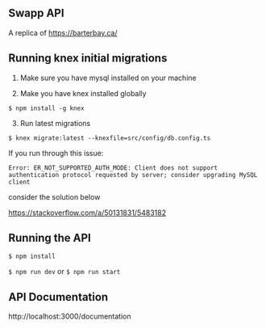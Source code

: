 ## Swapp API

A replica of https://barterbay.ca/


## Running knex initial migrations

1. Make sure you have mysql installed on your machine

2. Make you have knex installed globally

`$ npm install -g knex`

3. Run latest migrations

`$ knex migrate:latest --knexfile=src/config/db.config.ts`


If you run through this issue: 

`Error: ER_NOT_SUPPORTED_AUTH_MODE: Client does not support authentication protocol requested by server; consider upgrading MySQL client`

consider the solution below 

https://stackoverflow.com/a/50131831/5483182


## Running the API

`$ npm install`

`$ npm run dev` or `$ npm run start`


## API Documentation

http://localhost:3000/documentation
